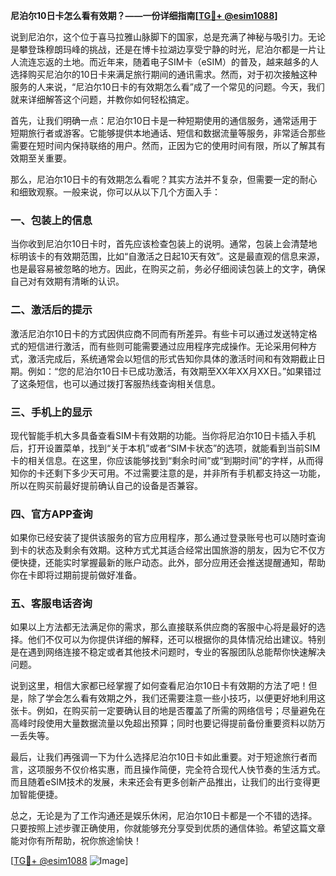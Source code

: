 **尼泊尔10日卡怎么看有效期？——一份详细指南[[TG💪+ @esim1088](https://t.me/s/esim1088)]**

说到尼泊尔，这个位于喜马拉雅山脉脚下的国家，总是充满了神秘与吸引力。无论是攀登珠穆朗玛峰的挑战，还是在博卡拉湖边享受宁静的时光，尼泊尔都是一片让人流连忘返的土地。而近年来，随着电子SIM卡（eSIM）的普及，越来越多的人选择购买尼泊尔的10日卡来满足旅行期间的通讯需求。然而，对于初次接触这种服务的人来说，“尼泊尔10日卡的有效期怎么看”成了一个常见的问题。今天，我们就来详细解答这个问题，并教你如何轻松搞定。

首先，让我们明确一点：尼泊尔10日卡是一种短期使用的通信服务，通常适用于短期旅行者或游客。它能够提供本地通话、短信和数据流量等服务，非常适合那些需要在短时间内保持联络的用户。然而，正因为它的使用时间有限，所以了解其有效期至关重要。

那么，尼泊尔10日卡的有效期怎么看呢？其实方法并不复杂，但需要一定的耐心和细致观察。一般来说，你可以从以下几个方面入手：

### 一、包装上的信息

当你收到尼泊尔10日卡时，首先应该检查包装上的说明。通常，包装上会清楚地标明该卡的有效期范围，比如“自激活之日起10天有效”。这是最直观的信息来源，也是最容易被忽略的地方。因此，在购买之前，务必仔细阅读包装上的文字，确保自己对有效期有清晰的认识。

### 二、激活后的提示

激活尼泊尔10日卡的方式因供应商不同而有所差异。有些卡可以通过发送特定格式的短信进行激活，而有些则可能需要通过应用程序完成操作。无论采用何种方式，激活完成后，系统通常会以短信的形式告知你具体的激活时间和有效期截止日期。例如：“您的尼泊尔10日卡已成功激活，有效期至XX年XX月XX日。”如果错过了这条短信，也可以通过拨打客服热线查询相关信息。

### 三、手机上的显示

现代智能手机大多具备查看SIM卡有效期的功能。当你将尼泊尔10日卡插入手机后，打开设置菜单，找到“关于本机”或者“SIM卡状态”的选项，就能看到当前SIM卡的相关信息。在这里，你应该能够找到“剩余时间”或“到期时间”的字样，从而得知你的卡还剩下多少天可用。不过需要注意的是，并非所有手机都支持这一功能，所以在购买前最好提前确认自己的设备是否兼容。

### 四、官方APP查询

如果你已经安装了提供该服务的官方应用程序，那么通过登录账号也可以随时查询到卡的状态及剩余有效期。这种方式尤其适合经常出国旅游的朋友，因为它不仅方便快捷，还能实时掌握最新的账户动态。此外，部分应用还会推送提醒通知，帮助你在卡即将过期前提前做好准备。

### 五、客服电话咨询

如果以上方法都无法满足你的需求，那么直接联系供应商的客服中心将是最好的选择。他们不仅可以为你提供详细的解释，还可以根据你的具体情况给出建议。特别是在遇到网络连接不稳定或者其他技术问题时，专业的客服团队总能帮你快速解决问题。

说到这里，相信大家都已经掌握了如何查看尼泊尔10日卡有效期的方法了吧！但是，除了学会怎么看有效期之外，我们还需要注意一些小技巧，以便更好地利用这张卡。例如，在购买前一定要确认目的地是否覆盖了所需的网络信号；尽量避免在高峰时段使用大量数据流量以免超出预算；同时也要记得提前备份重要资料以防万一丢失等。

最后，让我们再强调一下为什么选择尼泊尔10日卡如此重要。对于短途旅行者而言，这项服务不仅价格实惠，而且操作简便，完全符合现代人快节奏的生活方式。而且随着eSIM技术的发展，未来还会有更多创新产品推出，让我们的出行变得更加智能便捷。

总之，无论是为了工作沟通还是娱乐休闲，尼泊尔10日卡都是一个不错的选择。只要按照上述步骤正确使用，你就能够充分享受到优质的通信体验。希望这篇文章能对你有所帮助，祝你旅途愉快！

[[TG💪+ @esim1088](https://t.me/s/esim1088) ![Image](https://i.postimg.cc/4NQfJmqS/Snipaste-2025-05-13-00-14-12.png)]